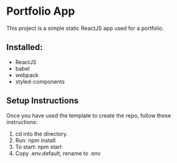 # Portfolio App
This project is a simple static ReactJS app used for a portfolio.

## Installed:
- ReactJS
- babel
- webpack
- styled-components

## Setup Instructions
Once you have used the template to create the repo, follow these instructions:
1. cd into the directory.
2. Run: npm install
3. To start: npm start
4. Copy .env.default, rename to .env
